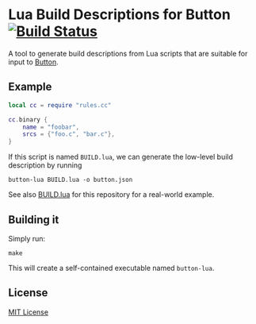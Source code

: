 [buildbadge]: https://travis-ci.org/jasonwhite/button-lua.svg?branch=master
[buildstatus]: https://travis-ci.org/jasonwhite/button-lua

# Lua Build Descriptions for Button [![Build Status][buildbadge]][buildstatus]

A tool to generate build descriptions from Lua scripts that are suitable for
input to [Button][].

[Button]: https://github.com/jasonwhite/button

## Example

```lua
local cc = require "rules.cc"

cc.binary {
    name = "foobar",
    srcs = {"foo.c", "bar.c"},
}
```

If this script is named `BUILD.lua`, we can generate the low-level build
description by running

    button-lua BUILD.lua -o button.json

See also [BUILD.lua](/BUILD.lua) for this repository for a real-world example.

## Building it

Simply run:

    make

This will create a self-contained executable named `button-lua`.

## License

[MIT License](/LICENSE.md)
